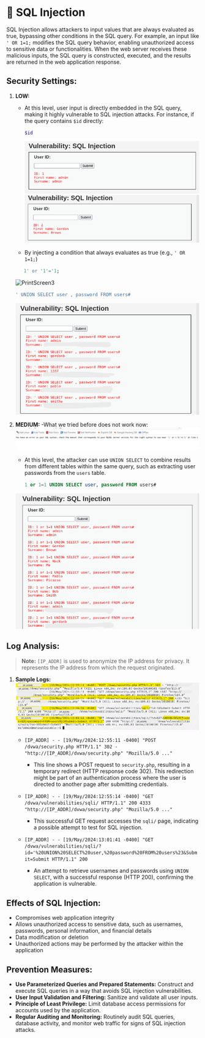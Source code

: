 # 💉 SQL Injection

SQL Injection allows attackers to input values that are always evaluated as true, bypassing other conditions in the SQL query. For example, an input like `' OR 1=1;` modifies the SQL query behavior, enabling unauthorized access to sensitive data or functionalities. When the web server receives these malicious inputs, the SQL query is constructed, executed, and the results are returned in the web application response.

## Security Settings:

1. **LOW:** 
   - At this level, user input is directly embedded in the SQL query, making it highly vulnerable to SQL injection attacks. For instance, if the query contains `$id` directly:
      ```bash
      $id
      ```
     ![PrintScreen1](https://github.com/cataaptr/Cybersecurity-Practice-Labs/blob/main/img/sqlinj1.png)
     ![PrintScreen2](https://github.com/cataaptr/Cybersecurity-Practice-Labs/blob/main/img/sqlinj2.png)
     
   - By injecting a condition that always evaluates as true (e.g., `' OR 1=1;`)
   ```sql
      1' or '1'='1;
      ```
    ![PrintScreen3](https://github.com/cataaptr/Cybersecurity-Practice-Labs/blob/main/img/sqlinj3.png)
   
   ```sql
   ' UNION SELECT user , password FROM users#
   ```
   ![PrintScreen4](https://github.com/cataaptr/Cybersecurity-Practice-Labs/blob/main/img/sqlinj4.png)
   

3. **MEDIUM:**
    -What we tried before does not work now:
   ![PrintScreen5](https://github.com/cataaptr/Cybersecurity-Practice-Labs/blob/main/img/sqlinj5.png)
   - At this level, the attacker can use `UNION SELECT` to combine results from different tables within the same query, such as extracting user passwords from the `users` table.
      ```sql
      1 or 1=1 UNION SELECT user, password FROM users#
      ```
   
   ![PrintScreen6](https://github.com/cataaptr/Cybersecurity-Practice-Labs/blob/main/img/sqlinj6.png)

## Log Analysis:

> **Note:** `[IP_ADDR]` is used to anonymize the IP address for privacy. It represents the IP address from which the request originated.

1. **Sample Logs:**
   ![PrintScreen7](https://github.com/cataaptr/Cybersecurity-Practice-Labs/blob/main/img/log1.png)
   - `[IP_ADDR] - - [19/May/2024:12:55:11 -0400] "POST /dvwa/security.php HTTP/1.1" 302 - "http://[IP_ADDR]/dvwa/security.php" "Mozilla/5.0 ..."`
     - This line shows a POST request to `security.php`, resulting in a temporary redirect (HTTP response code 302). This redirection might be part of an authentication process where the user is directed to another page after submitting credentials.
   
   - `[IP_ADDR] - - [19/May/2024:12:55:14 -0400] "GET /dvwa/vulnerabilities/sqli/ HTTP/1.1" 200 4333 "http://[IP_ADDR]/dvwa/security.php" "Mozilla/5.0 ..."`
     - This successful GET request accesses the `sqli/` page, indicating a possible attempt to test for SQL injection.
   
   - `[IP_ADDR] - - [19/May/2024:13:01:41 -0400] "GET /dvwa/vulnerabilities/sqli/?id='%20UNION%20SELECT%20user,%20password%20FROM%20users%23&Submit=Submit HTTP/1.1" 200`
     - An attempt to retrieve usernames and passwords using `UNION SELECT`, with a successful response (HTTP 200), confirming the application is vulnerable.

## Effects of SQL Injection:

- Compromises web application integrity
- Allows unauthorized access to sensitive data, such as usernames, passwords, personal information, and financial details
- Data modification or deletion
- Unauthorized actions may be performed by the attacker within the application

## Prevention Measures:

- **Use Parameterized Queries and Prepared Statements:** Construct and execute SQL queries in a way that avoids SQL injection vulnerabilities.
- **User Input Validation and Filtering:** Sanitize and validate all user inputs.
- **Principle of Least Privilege:** Limit database access permissions for accounts used by the application.
- **Regular Auditing and Monitoring:** Routinely audit SQL queries, database activity, and monitor web traffic for signs of SQL injection attacks.
